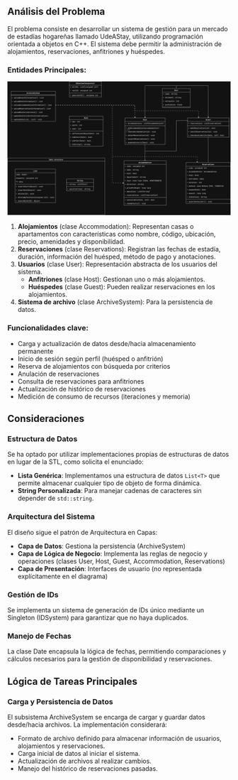 ## Análisis del Problema

El problema consiste en desarrollar un sistema de gestión para un mercado de estadías hogareñas llamado UdeAStay, utilizando programación orientada a objetos en C++. El sistema debe permitir la administración de alojamientos, reservaciones, anfitriones y huéspedes.


### Entidades Principales:

![Texto alternativo](DiagramaUdeAStay.png)

1. **Alojamientos** (clase Accommodation): Representan casas o apartamentos con características como nombre, código, ubicación, precio, amenidades y disponibilidad.
2. **Reservaciones** (clase Reservations): Registran las fechas de estadía, duración, información del huésped, método de pago y anotaciones.
3. **Usuarios** (clase User): Representación abstracta de los usuarios del sistema.
    - **Anfitriones** (clase Host): Gestionan uno o más alojamientos.
    - **Huéspedes** (clase Guest): Pueden realizar reservaciones en los alojamientos.
4. **Sistema de archivo** (clase ArchiveSystem): Para la persistencia de datos.

### Funcionalidades clave:

- Carga y actualización de datos desde/hacia almacenamiento permanente
- Inicio de sesión según perfil (huésped o anfitrión)
- Reserva de alojamientos con búsqueda por criterios
- Anulación de reservaciones
- Consulta de reservaciones para anfitriones
- Actualización de histórico de reservaciones
- Medición de consumo de recursos (iteraciones y memoria)

## Consideraciones

### Estructura de Datos

Se ha optado por utilizar implementaciones propias de estructuras de datos en lugar de la STL, como solicita el enunciado:

- **Lista Genérica**: Implementamos una estructura de datos `List<T>` que permite almacenar cualquier tipo de objeto de forma dinámica.
- **String Personalizada**: Para manejar cadenas de caracteres sin depender de `std::string`.

### Arquitectura del Sistema

El diseño sigue el patrón de Arquitectura en Capas:

- **Capa de Datos**: Gestiona la persistencia (ArchiveSystem)
- **Capa de Lógica de Negocio**: Implementa las reglas de negocio y operaciones (clases User, Host, Guest, Accommodation, Reservations)
- **Capa de Presentación**: Interfaces de usuario (no representada explícitamente en el diagrama)

### Gestión de IDs

Se implementa un sistema de generación de IDs único mediante un Singleton (IDSystem) para garantizar que no haya duplicados.

### Manejo de Fechas

La clase Date encapsula la lógica de fechas, permitiendo comparaciones y cálculos necesarios para la gestión de disponibilidad y reservaciones.

## Lógica de Tareas Principales

### Carga y Persistencia de Datos

El subsistema ArchiveSystem se encarga de cargar y guardar datos desde/hacia archivos. La implementación considerará:

- Formato de archivo definido para almacenar información de usuarios, alojamientos y reservaciones.
- Carga inicial de datos al iniciar el sistema.
- Actualización de archivos al realizar cambios.
- Manejo del histórico de reservaciones pasadas.
